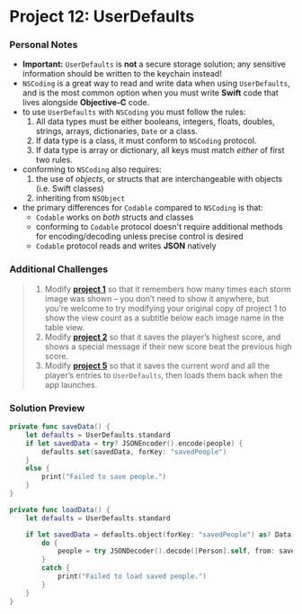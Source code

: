 # Project 12: UserDefaults

### Personal Notes
- **Important:** `UserDefaults` is **not** a secure storage solution; any sensitive information should be written to the keychain instead!
- `NSCoding` is a great way to read and write data when using `UserDefaults`, and is the most common option when you must write **Swift** code that lives alongside **Objective-C** code.
- to use `UserDefaults` with `NSCoding` you must follow the rules:
    1. All data types must be either booleans, integers, floats, doubles, strings, arrays, dictionaries, `Date` or a class.
    2. If data type is a class, it must conform to `NSCoding` protocol.
    3. If data type is array or dictionary, all keys must match _either_ of first two rules.
- conforming to `NSCoding` also requires:
    1. the use of _objects_, or structs that are interchangeable with objects (i.e. Swift classes)
    2. inheriting from `NSObject`
- the primary differences for `Codable` compared to `NSCoding` is that:
    - `Codable` works on _both_ structs and classes
    - conforming to `Codable` protocol doesn't require additional methods for encoding/decoding unless precise control is desired
    - `Codable` protocol reads and writes **JSON** natively

### Additional Challenges
> 1. Modify [**project 1**](https://github.com/seventhaxis/hacking-with-ios/tree/master/projects/p01.storm-viewer/) so that it remembers how many times each storm image was shown – you don’t need to show it anywhere, but you’re welcome to try modifying your original copy of project 1 to show the view count as a subtitle below each image name in the table view.
> 2. Modify [**project 2**](https://github.com/seventhaxis/hacking-with-ios/tree/master/projects/p02.guess-the-flag/) so that it saves the player’s highest score, and shows a special message if their new score beat the previous high score.
> 3. Modify [**project 5**](https://github.com/seventhaxis/hacking-with-ios/tree/master/projects/p05.word-scramble/) so that it saves the current word and all the player’s entries to `UserDefaults`, then loads them back when the app launches.

### Solution Preview
```swift
private func saveData() {
    let defaults = UserDefaults.standard
    if let savedData = try? JSONEncoder().encode(people) {
        defaults.set(savedData, forKey: "savedPeople")
    }
    else {
        print("Failed to save people.")
    }
}
```
```swift
private func loadData() {
    let defaults = UserDefaults.standard

    if let savedData = defaults.object(forKey: "savedPeople") as? Data {
        do {
            people = try JSONDecoder().decode([Person].self, from: savedData)
        }
        catch {
            print("Failed to load saved people.")
        }
    }
}
```
